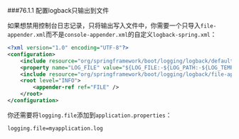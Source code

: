 ###76.1.1 配置logback只输出到文件

如果想禁用控制台日志记录，只将输出写入文件中，你需要一个只导入`file-appender.xml`而不是`console-appender.xml`的自定义`logback-spring.xml`：
```xml
<?xml version="1.0" encoding="UTF-8"?>
<configuration>
    <include resource="org/springframework/boot/logging/logback/defaults.xml" />
    <property name="LOG_FILE" value="${LOG_FILE:-${LOG_PATH:-${LOG_TEMP:-${java.io.tmpdir:-/tmp}}/}spring.log}"/>
    <include resource="org/springframework/boot/logging/logback/file-appender.xml" />
    <root level="INFO">
        <appender-ref ref="FILE" />
    </root>
</configuration>
```
你还需要将`logging.file`添加到`application.properties`：
```properties
logging.file=myapplication.log
```
